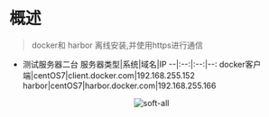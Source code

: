 # 概述
> docker和 harbor 离线安装,并使用https进行通信

* 测试服务器二台
服务器类型|系统|域名|IP
--|:--:|:--:|--:
docker客户端|centOS7|client.docker.com|192.168.255.152
harbor|centOS7|harbor.docker.com|192.168.255.166

<center>

![soft-all](https://storewang.github.io/images/soft-all.png "用到的软件")

</center>